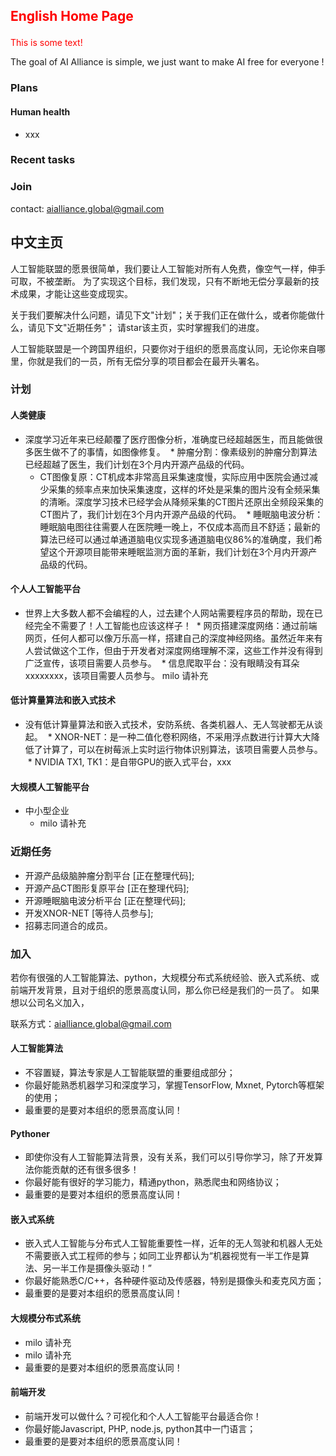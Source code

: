 ## <p style='color:red'>English Home Page</p>
<font color="red">This is some text!</font>

The goal of AI Alliance is simple, we just want to make AI free for everyone !

### Plans
#### Human health
* xxx

### Recent tasks
 
### Join

contact: aialliance.global@gmail.com

## 中文主页

人工智能联盟的愿景很简单，我们要让人工智能对所有人免费，像空气一样，伸手可取，不被垄断。
为了实现这个目标，我们发现，只有不断地无偿分享最新的技术成果，才能让这些变成现实。

关于我们要解决什么问题，请见下文"计划"；关于我们正在做什么，或者你能做什么，请见下文"近期任务"；
请star该主页，实时掌握我们的进度。

人工智能联盟是一个跨国界组织，只要你对于组织的愿景高度认同，无论你来自哪里，你就是我们的一员，所有无偿分享的项目都会在最开头署名。


### 计划
#### 人类健康
* 深度学习近年来已经颠覆了医疗图像分析，准确度已经超越医生，而且能做很多医生做不了的事情，如图像修复。
  * 肿瘤分割：像素级别的肿瘤分割算法已经超越了医生，我们计划在3个月内开源产品级的代码。
  * CT图像复原：CT机成本非常高且采集速度慢，实际应用中医院会通过减少采集的频率点来加快采集速度，这样的坏处是采集的图片没有全频采集的清晰。深度学习技术已经学会从降频采集的CT图片还原出全频段采集的CT图片了，我们计划在3个月内开源产品级的代码。
  * 睡眠脑电波分析：睡眠脑电图往往需要人在医院睡一晚上，不仅成本高而且不舒适；最新的算法已经可以通过单通道脑电仪实现多通道脑电仪86%的准确度，我们希望这个开源项目能带来睡眠监测方面的革新，我们计划在3个月内开源产品级的代码。
  
#### 个人人工智能平台
* 世界上大多数人都不会编程的人，过去建个人网站需要程序员的帮助，现在已经完全不需要了！人工智能也应该这样子！
  * 网页搭建深度网络：通过前端网页，任何人都可以像万乐高一样，搭建自己的深度神经网络。虽然近年来有人尝试做这个工作，但由于开发者对深度网络理解不深，这些工作并没有得到广泛宣传，该项目需要人员参与。
  * 信息爬取平台：没有眼睛没有耳朵xxxxxxxx，该项目需要人员参与。  milo 请补充
 
#### 低计算量算法和嵌入式技术
* 没有低计算量算法和嵌入式技术，安防系统、各类机器人、无人驾驶都无从谈起。
  * XNOR-NET：是一种二值化卷积网络，不采用浮点数进行计算大大降低了计算了，可以在树莓派上实时运行物体识别算法，该项目需要人员参与。
  * NVIDIA TX1, TK1：是自带GPU的嵌入式平台，xxx
 
#### 大规模人工智能平台
* 中小型企业
  * milo 请补充

### 近期任务
* 开源产品级脑肿瘤分割平台 [正在整理代码];
* 开源产品CT图形复原平台 [正在整理代码];
* 开源睡眠脑电波分析平台 [正在整理代码];
* 开发XNOR-NET [等待人员参与];
* 招募志同道合的成员。

### 加入
若你有很强的人工智能算法、python，大规模分布式系统经验、嵌入式系统、或前端开发背景，且对于组织的愿景高度认同，那么你已经是我们的一员了。
如果想以公司名义加入，

联系方式：aialliance.global@gmail.com

#### 人工智能算法
* 不容置疑，算法专家是人工智能联盟的重要组成部分；
* 你最好能熟悉机器学习和深度学习，掌握TensorFlow, Mxnet, Pytorch等框架的使用；
* 最重要的是要对本组织的愿景高度认同！

#### Pythoner
* 即使你没有人工智能算法背景，没有关系，我们可以引导你学习，除了开发算法你能贡献的还有很多很多！
* 你最好能有很好的学习能力，精通python，熟悉爬虫和网络协议；
* 最重要的是要对本组织的愿景高度认同！

#### 嵌入式系统
* 嵌入式人工智能与分布式人工智能重要性一样，近年的无人驾驶和机器人无处不需要嵌入式工程师的参与；如同工业界都认为“机器视觉有一半工作是算法、另一半工作是摄像头驱动！”
* 你最好能熟悉C/C++，各种硬件驱动及传感器，特别是摄像头和麦克风方面；
* 最重要的是要对本组织的愿景高度认同！

#### 大规模分布式系统
* milo 请补充
* milo 请补充
* 最重要的是要对本组织的愿景高度认同！

#### 前端开发
* 前端开发可以做什么？可视化和个人人工智能平台最适合你！
* 你最好能Javascript, PHP, node.js, python其中一门语言；
* 最重要的是要对本组织的愿景高度认同！



